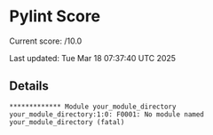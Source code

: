 # Pylint Score

Current score: /10.0

Last updated: Tue Mar 18 07:37:40 UTC 2025

## Details
```
************* Module your_module_directory
your_module_directory:1:0: F0001: No module named your_module_directory (fatal)
```
